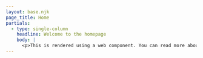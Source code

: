 ```yaml
---
layout: base.njk
page_title: Home
partials:
  - type: single-column
    headline: Welcome to the homepage
    body: |
      <p>This is rendered using a web component. You can read more about it <a href="https://developer.mozilla.org/en-US/docs/Web/Web_Components" aria-label="Learn more about web component on MDN">here</a></p>
---
```

